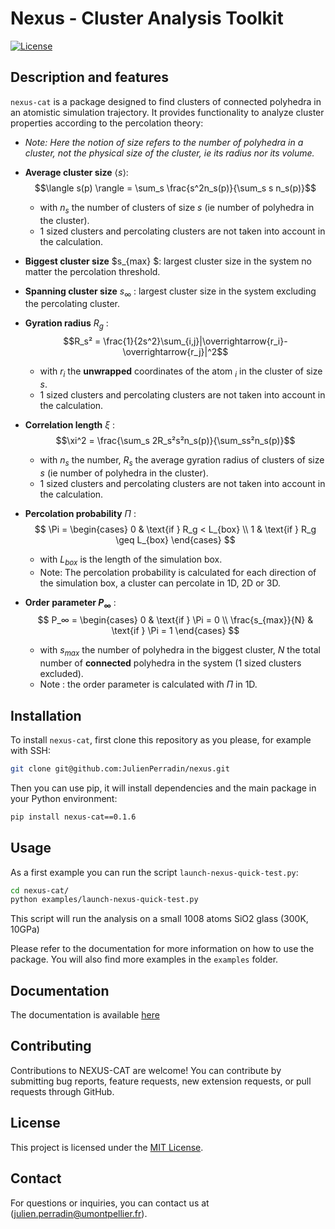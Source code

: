 # Nexus - Cluster Analysis Toolkit

[![License](https://img.shields.io/badge/license-MIT-blue.svg)](https://opensource.org/licenses/MIT)

## Description and features

`nexus-cat` is a package designed to find clusters of connected polyhedra in an atomistic simulation trajectory. It provides functionality to analyze cluster properties according to the percolation theory:
- *Note: Here the notion of size refers to the number of polyhedra in a cluster, not the physical size of the cluster, ie its radius nor its volume.*
- **Average cluster size** $\langle s \rangle$: $$\langle s(p) \rangle = \sum_s \frac{s^2n_s(p)}{\sum_s s n_s(p)}$$ 
  - with $n_s$ the number of clusters of size $s$ (ie number of polyhedra in the cluster).
  - 1 sized clusters and percolating clusters are not taken into account in the calculation.
- **Biggest cluster size** $s_{max} $: largest cluster size in the system no matter the percolation threshold.
- **Spanning cluster size** $s_{\infty}$ : largest cluster size in the system excluding the percolating cluster.
- **Gyration radius** $R_g$ : $$R_s² = \frac{1}{2s^2}\sum_{i,j}|\overrightarrow{r_i}-\overrightarrow{r_j}|^2$$
  - with $r_i$ the **unwrapped** coordinates of the atom $_i$ in the cluster of size $s$. 
  - 1 sized clusters and percolating clusters are not taken into account in the calculation.
- **Correlation length** $\xi$ : $$\xi^2 = \frac{\sum_s 2R_s²s²n_s(p)}{\sum_ss²n_s(p)}$$
  - with $n_s$ the number, $R_s$ the average gyration radius of clusters of size $s$ (ie number of polyhedra in the cluster).
  - 1 sized clusters and percolating clusters are not taken into account in the calculation.
- **Percolation probability** $\Pi$ : $$
\Pi = \begin{cases}
0 & \text{if } R_g < L_{box} \\
1 & \text{if } R_g \geq L_{box} 
\end{cases}
$$
  - with $L_{box}$ is the length of the simulation box.
  - Note: The percolation probability is calculated for each direction of the simulation box, a cluster can percolate in 1D, 2D or 3D. 

- **Order parameter $P_∞$** : $$
P_∞ = \begin{cases}
0 & \text{if } \Pi = 0 \\
\frac{s_{max}}{N} & \text{if } \Pi = 1 
\end{cases}
$$ 
  - with $s_{max}$ the number of polyhedra in the biggest cluster, $N$ the total number of **connected** polyhedra in the system (1 sized clusters excluded).
  - Note : the order parameter is calculated with $\Pi$ in 1D. 

## Installation

To install `nexus-cat`, first clone this repository as you please, for example with SSH:

```bash
git clone git@github.com:JulienPerradin/nexus.git
```
Then you can use pip, it will install dependencies and the main package in your Python environment:

```bash
pip install nexus-cat==0.1.6
```


## Usage

As a first example you can run the script `launch-nexus-quick-test.py`:

```bash
cd nexus-cat/ 
python examples/launch-nexus-quick-test.py
```

This script will run the analysis on a small 1008 atoms SiO2 glass (300K, 10GPa)

Please refer to the documentation for more information on how to use the package. You will also find more examples in the `examples` folder.

## Documentation

The documentation is available [here](https://github.com/JulienPerradin/nexus/tree/main/doc)

## Contributing

Contributions to NEXUS-CAT are welcome! You can contribute by submitting bug reports, feature requests, new extension requests, or pull requests through GitHub.

## License

This project is licensed under the [MIT License](https://opensource.org/licenses/MIT).

## Contact

For questions or inquiries, you can contact us at (julien.perradin@umontpellier.fr).
